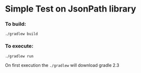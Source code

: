 # Simple Test on JsonPath library

### To build:
`./gradlew build`
### To execute:
`./gradlew run`

On first execution the `./gradlew` will download gradle 2.3 